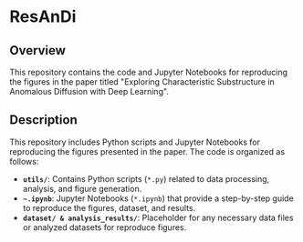 # ResAnDi

## Overview

This repository contains the code and Jupyter Notebooks for reproducing the figures in the paper titled "Exploring Characteristic Substructure in Anomalous Diffusion with Deep Learning".

[//]: # (## Paper Details)

[//]: # ()
[//]: # (- **Title:** [Paper Name])

[//]: # (- **Authors:** [Author 1], [Author 2], ...)

[//]: # (- **Journal/Conference:** [Journal/Conference Name])

[//]: # (- **Year:** [Publication Year])

## Description

This repository includes Python scripts and Jupyter Notebooks for reproducing the figures presented in the paper. The code is organized as follows:

- **`utils/`**: Contains Python scripts (`*.py`) related to data processing, analysis, and figure generation.
- **`~.ipynb`**: Jupyter Notebooks (`*.ipynb`) that provide a step-by-step guide to reproduce the figures, dataset, and results.
- **`dataset/ & analysis_results/`**: Placeholder for any necessary data files or analyzed datasets for reproduce figures.
